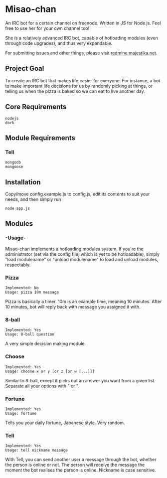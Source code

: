 # Misao-chan

An IRC bot for a certain channel on freenode. Written in JS for Node.js. Feel
free to use her for your own channel too!

She is a relatively advanced IRC bot, capable of hotloading modules (even through
code upgrades), and thus very expandable.

For submitting issues and other things, please visit
[redmine.majestika.net](http://redmine.majestika.net/projects/misao-chan/).

## Project Goal

To create an IRC bot that makes life easier for everyone. For instance, a bot
to make important life decisions for us by randomly picking at things, or
telling us when the pizza is baked so we can eat to live another day.

## Core Requirements

    nodejs
    dork
    
## Module Requirements

### Tell
    mongodb
    mongoose
    
## Installation

Copy/move config.example.js to config.js, edit its contents to suit your needs,
and then simply run

    node app.js

## Modules

### -Usage-

Misao-chan implements a hotloading modules system. If you're the administrator
(set via the config file, which is yet to be hotloadable), simply "load modulename"
or "unload modulename" to load and unload modules, respectably.

### Pizza

    Implemented: No
    Usage: pizza 10m message

Pizza is basically a timer. 10m is an example time, meaning 10 minutes. After 10
minutes, bot will reply back with message you assigned it with.

### 8-ball

    Implemented: Yes
    Usage: 8-ball question

A very simple decision making module.

### Choose

    Implemented: Yes
    Usage: choose x or y [or z [or w [...]]]

Similar to 8-ball, except it picks out an answer you want from a given list.
Separate all your options with " or ".

### Fortune

    Implemented: Yes
    Usage: fortune

Tells you your daily fortune, Japanese style. Very random.

### Tell

	Implemented: Yes
	Usage: tell nickname message

With Tell, you can send another user a message through the bot, whether the
person is online or not. The person will receive the message the moment the bot
realises the person is online. Nickname is case sensitive.
